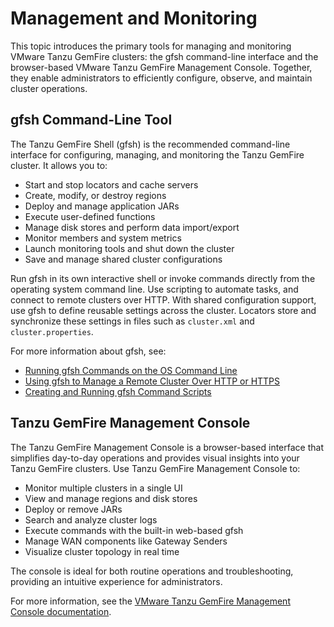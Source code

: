 # Management and Monitoring

This topic introduces the primary tools for managing and monitoring VMware Tanzu GemFire clusters: the gfsh command-line interface and the browser-based VMware Tanzu GemFire Management Console. Together, they enable administrators to efficiently configure, observe, and maintain cluster operations.

## gfsh Command-Line Tool

The Tanzu GemFire Shell (gfsh) is the recommended command-line interface for configuring, managing, and monitoring the Tanzu GemFire cluster. It allows you to:

* Start and stop locators and cache servers
* Create, modify, or destroy regions
* Deploy and manage application JARs
* Execute user-defined functions
* Manage disk stores and perform data import/export
* Monitor members and system metrics
* Launch monitoring tools and shut down the cluster
* Save and manage shared cluster configurations

Run gfsh in its own interactive shell or invoke commands directly from the operating system command line. Use scripting to automate tasks, and connect to remote clusters over HTTP. With shared configuration support, use gfsh to define reusable settings across the cluster. Locators store and synchronize these settings in files such as `cluster.xml` and `cluster.properties`.

For more information about gfsh, see:

* [Running gfsh Commands on the OS Command Line](https://techdocs.broadcom.com/us/en/vmware-tanzu/data-solutions/tanzu-gemfire/10-1/gf/tools_modules-gfsh-os_command_line_execution.html)
* [Using gfsh to Manage a Remote Cluster Over HTTP or HTTPS](https://techdocs.broadcom.com/us/en/vmware-tanzu/data-solutions/tanzu-gemfire/10-1/gf/configuring-cluster_config-gfsh_remote.html)
* [Creating and Running gfsh Command Scripts](https://techdocs.broadcom.com/us/en/vmware-tanzu/data-solutions/tanzu-gemfire/10-1/gf/tools_modules-gfsh-command_scripting.html#concept_9B2F7550F16C4717831AD40A56922259)

## Tanzu GemFire Management Console

The Tanzu GemFire Management Console is a browser-based interface that simplifies day-to-day operations and provides visual insights into your Tanzu GemFire clusters. Use Tanzu GemFire Management Console to:

* Monitor multiple clusters in a single UI
* View and manage regions and disk stores
* Deploy or remove JARs
* Search and analyze cluster logs
* Execute commands with the built-in web-based gfsh
* Manage WAN components like Gateway Senders
* Visualize cluster topology in real time

The console is ideal for both routine operations and troubleshooting, providing an intuitive experience for administrators.

For more information, see the [VMware Tanzu GemFire Management Console documentation](https://techdocs.broadcom.com/us/en/vmware-tanzu/data-solutions/tanzu-gemfire-management-console/1-3/gf-mc/index.html).